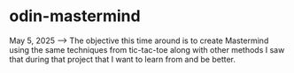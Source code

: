 # odin-mastermind

May 5, 2025 --> The objective this time around is to create Mastermind using the same techniques from tic-tac-toe along with other methods I saw that during that project that I want to learn from and be better.